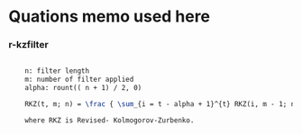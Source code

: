 # Quations memo used here


### r-kzfilter

```latex

    n: filter length
    m: number of filter applied
    alpha: rount(( n + 1) / 2, 0)

    RKZ(t, m; n) = \frac { \sum_{i = t - alpha + 1}^{t} RKZ(i, m - 1; n)  } {alpha} 

    where RKZ is Revised- Kolmogorov-Zurbenko.
```
